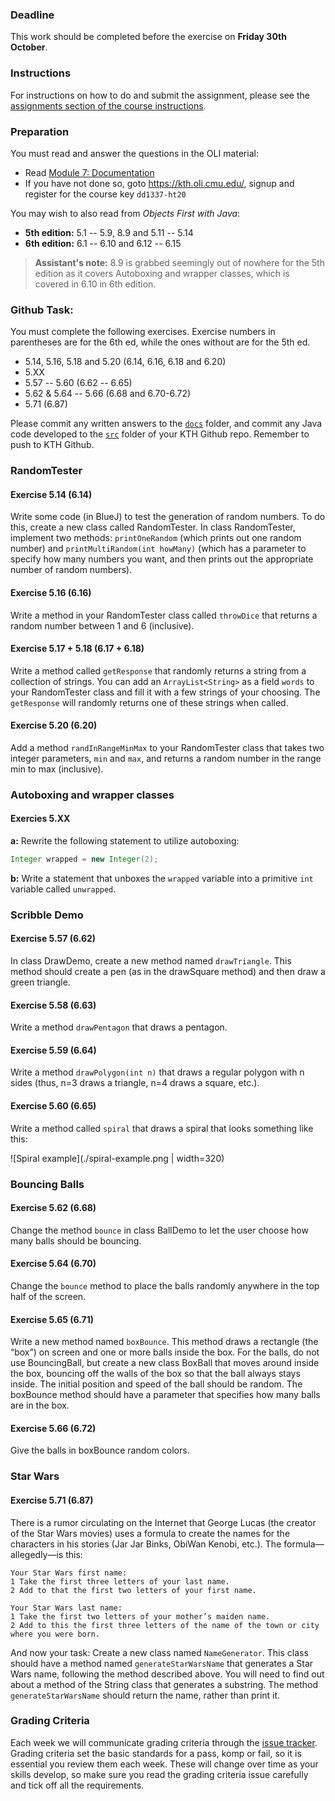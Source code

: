 ### Deadline
This work should be completed before the exercise on **Friday 30th October**.

### Instructions
For instructions on how to do and submit the assignment, please see the
[assignments section of the course instructions](https://gits-15.sys.kth.se/inda-20/course-instructions#assignments).

### Preparation
You must read and answer the questions in the OLI material:

- Read [Module 7: Documentation](https://kth.oli.cmu.edu/jcourse/webui/syllabus/module.do?context=3f7e379aac1f088828b966ee895dc6bd)
- If you have not done so, goto https://kth.oli.cmu.edu/, signup and register for the course key `dd1337-ht20`

You may wish to also read from _Objects First with Java_:
- **5th edition:** 5.1 -- 5.9, 8.9 and 5.11 -- 5.14
- **6th edition:** 6.1 -- 6.10 and 6.12 -- 6.15

> **Assistant's note:** 8.9 is grabbed seemingly out of nowhere for the 5th edition
> as it covers Autoboxing and wrapper classes, which is covered in 6.10 in 6th
> edition.

### Github Task:
You must complete the following exercises. Exercise numbers in parentheses
are for the 6th ed, while the ones without are for the 5th ed.

- 5.14, 5.16, 5.18 and 5.20 (6.14, 6.16, 6.18 and 6.20)
- 5.XX
- 5.57 -- 5.60 (6.62 -- 6.65)
- 5.62 & 5.64 -- 5.66 (6.68 and 6.70-6.72)
- 5.71 (6.87)

Please commit any written answers to the [`docs`](docs) folder, and commit any
Java code developed to the [`src`](src) folder of your KTH Github repo.
Remember to push to KTH Github.

### RandomTester

#### Exercise 5.14 (6.14)
Write some code (in BlueJ) to test the generation of random numbers. To do
this, create a new class called RandomTester. In class RandomTester, implement
two methods: `printOneRandom` (which prints out one random number) and
`printMultiRandom(int howMany)` (which has a parameter to specify how many
numbers you want, and then prints out the appropriate number of random
numbers).

#### Exercise 5.16 (6.16)
Write a method in your RandomTester class called `throwDice` that returns a
random number between 1 and 6 (inclusive).

#### Exercise 5.17 + 5.18 (6.17 + 6.18)
Write a method called `getResponse` that randomly returns a string from a
collection of strings. You can add an `ArrayList<String>` as a field `words` to
your RandomTester class and fill it with a few strings of your choosing. The
`getResponse` will randomly returns one of these strings when called.

#### Exercise 5.20 (6.20)
Add a method `randInRangeMinMax` to your RandomTester class that takes two
integer parameters, `min` and `max`, and returns a random number in the range
min to max (inclusive).

### Autoboxing and wrapper classes

#### Exercies 5.XX
**a:** Rewrite the following statement to utilize autoboxing:

```java
Integer wrapped = new Integer(2);
```

**b:** Write a statement that unboxes the `wrapped` variable into a primitive
`int` variable called `unwrapped`.

### Scribble Demo

#### Exercise 5.57 (6.62)
In class DrawDemo, create a new method named `drawTriangle`. This method should
create a pen (as in the drawSquare method) and then draw a green triangle.

#### Exercise 5.58 (6.63)
Write a method `drawPentagon` that draws a pentagon.

#### Exercise 5.59 (6.64)
Write a method `drawPolygon(int n)` that draws a regular polygon with n sides
(thus, n=3 draws a triangle, n=4 draws a square, etc.).

#### Exercise 5.60 (6.65)
Write a method called `spiral` that draws a spiral that looks something like this:

![Spiral example](./spiral-example.png | width=320)

### Bouncing Balls

#### Exercise 5.62 (6.68)
Change the method `bounce` in class BallDemo to let the user choose how many
balls should be bouncing.

#### Exercise 5.64 (6.70)
Change the `bounce` method to place the balls randomly anywhere in the top half
of the screen.

#### Exercise 5.65 (6.71)
Write a new method named `boxBounce`. This method draws a rectangle (the “box”)
on screen and one or more balls inside the box. For the balls, do not use
BouncingBall, but create a new class BoxBall that moves around inside the box,
bouncing off the walls of the box so that the ball always stays inside. The
initial position and speed of the ball should be random. The boxBounce method
should have a parameter that specifies how many balls are in the box.

#### Exercise 5.66 (6.72)
Give the balls in boxBounce random colors.

### Star Wars

#### Exercise 5.71 (6.87)
There is a rumor circulating on the Internet that George Lucas (the creator of
the Star Wars movies) uses a formula to create the names for the characters in
his stories (Jar Jar Binks, ObiWan Kenobi, etc.). The formula—allegedly—is
this:

```
Your Star Wars first name:
1 Take the first three letters of your last name.
2 Add to that the first two letters of your first name.

Your Star Wars last name:
1 Take the first two letters of your mother’s maiden name.
2 Add to this the first three letters of the name of the town or city where you were born.
```

And now your task: Create a new class named `NameGenerator`. This class should
have a method named `generateStarWarsName` that generates a Star Wars name,
following the method described above. You will need to find out about a method
of the String class that generates a substring. The method
`generateStarWarsName` should return the name, rather than print it.

### Grading Criteria
Each week we will communicate grading criteria through the [issue tracker](../../issues/). Grading criteria set the basic standards for a pass, komp or fail, so it is essential you review them each week. These will change over time as your skills develop, so make sure you read the grading criteria issue carefully and tick off all the requirements.
